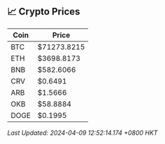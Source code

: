 ## 📈 Crypto Prices

| Coin | Price |
| ---- | ----- |
| BTC | $71273.8215 |
| ETH | $3698.8173 |
| BNB | $582.6066 |
| CRV | $0.6491 |
| ARB | $1.5666 |
| OKB | $58.8884 |
| DOGE | $0.1995 |

_Last Updated: 2024-04-09 12:52:14.174 +0800 HKT_